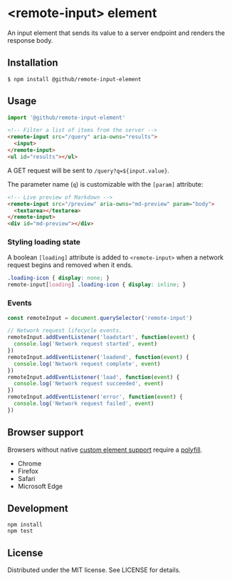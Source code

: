 # &lt;remote-input&gt; element

An input element that sends its value to a server endpoint and renders the response body.

## Installation

```
$ npm install @github/remote-input-element
```

## Usage

```js
import '@github/remote-input-element'
```

```html
<!-- Filter a list of items from the server -->
<remote-input src="/query" aria-owns="results">
  <input>
</remote-input>
<ul id="results"></ul>
```

A GET request will be sent to `/query?q=${input.value}`.

The parameter name (`q`) is customizable with the `[param]` attribute:

```html
<!-- Live preview of Markdown -->
<remote-input src="/preview" aria-owns="md-preview" param="body">
  <textarea></textarea>
</remote-input>
<div id="md-preview"></div>
```

### Styling loading state

A boolean `[loading]` attribute is added to `<remote-input>` when a network request begins and removed when it ends.

```css
.loading-icon { display: none; }
remote-input[loading] .loading-icon { display: inline; }
```

### Events

```js
const remoteInput = document.querySelector('remote-input')

// Network request lifecycle events.
remoteInput.addEventListener('loadstart', function(event) {
  console.log('Network request started', event)
})
remoteInput.addEventListener('loadend', function(event) {
  console.log('Network request complete', event)
})
remoteInput.addEventListener('load', function(event) {
  console.log('Network request succeeded', event)
})
remoteInput.addEventListener('error', function(event) {
  console.log('Network request failed', event)
})
```

## Browser support

Browsers without native [custom element support][support] require a [polyfill][].

- Chrome
- Firefox
- Safari
- Microsoft Edge

[support]: https://caniuse.com/#feat=custom-elementsv1
[polyfill]: https://github.com/webcomponents/custom-elements

## Development

```
npm install
npm test
```

## License

Distributed under the MIT license. See LICENSE for details.
